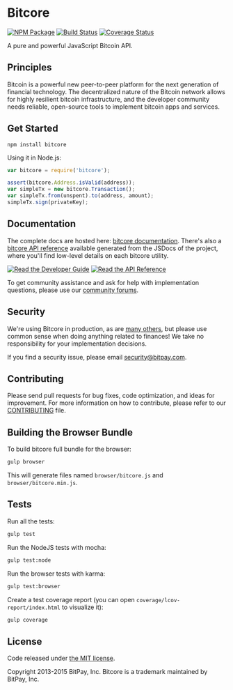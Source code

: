 Bitcore
=======

[![NPM Package](https://img.shields.io/npm/v/bitcore.svg?style=flat-square)](https://www.npmjs.org/package/bitcore)
[![Build Status](https://img.shields.io/travis/bitpay/bitcore.svg?branch=master&style=flat-square)](https://travis-ci.org/bitpay/bitcore)
[![Coverage Status](https://img.shields.io/coveralls/bitpay/bitcore.svg?style=flat-square)](https://coveralls.io/r/bitpay/bitcore)

A pure and powerful JavaScript Bitcoin API.

## Principles

Bitcoin is a powerful new peer-to-peer platform for the next generation of financial technology. The decentralized nature of the Bitcoin network allows for highly resilient bitcoin infrastructure, and the developer community needs reliable, open-source tools to implement bitcoin apps and services.

## Get Started

```
npm install bitcore
```

Using it in Node.js:

```javascript
var bitcore = require('bitcore');

assert(bitcore.Address.isValid(address));
var simpleTx = new bitcore.Transaction();
var simpleTx.from(unspent).to(address, amount);
simpleTx.sign(privateKey);
```

## Documentation

The complete docs are hosted here: [bitcore documentation](http://bitcore.io/guide/). There's also a [bitcore API reference](http://bitcore.io/api/) available generated from the JSDocs of the project, where you'll find low-level details on each bitcore utility.

[![Read the Developer Guide](http://bitpay.github.io/bitcore/images/read-the-developer-guide-btn.png)](http://bitcore.io/guide/)  [![Read the API Reference](http://bitpay.github.io/bitcore/images/read-the-api-reference-btn.png)](http://bitcore.io/api/)

To get community assistance and ask for help with implementation questions, please use our [community forums](http://bitpaylabs.com/c/bitcore).

## Security

We're using Bitcore in production, as are [many others](http://bitcore.io#projects), but please use common sense when doing anything related to finances! We take no responsibility for your implementation decisions.

If you find a security issue, please email security@bitpay.com.

## Contributing

Please send pull requests for bug fixes, code optimization, and ideas for improvement. For more information on how to contribute, please refer to our [CONTRIBUTING](https://github.com/bitpay/bitcore/blob/master/CONTRIBUTING.md) file. 

## Building the Browser Bundle

To build bitcore full bundle for the browser:

```sh
gulp browser
```

This will generate files named `browser/bitcore.js` and `browser/bitcore.min.js`.

## Tests

Run all the tests:

```sh
gulp test
```

Run the NodeJS tests with mocha:

```sh
gulp test:node
```

Run the browser tests with karma:

```sh
gulp test:browser
```

Create a test coverage report (you can open `coverage/lcov-report/index.html` to visualize it):

```sh
gulp coverage
```

## License

Code released under [the MIT license](https://github.com/bitpay/bitcore/blob/master/LICENSE).

Copyright 2013-2015 BitPay, Inc. Bitcore is a trademark maintained by BitPay, Inc.
